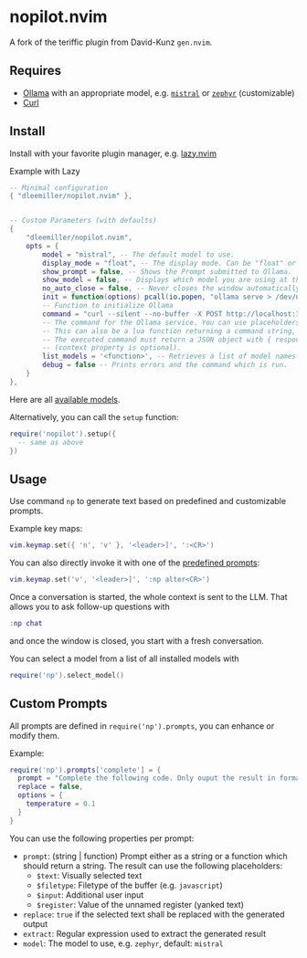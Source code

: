 # nopilot.nvim

A fork of the teriffic plugin from David-Kunz `gen.nvim`.

## Requires

- [Ollama](https://ollama.ai/) with an appropriate model, e.g. [`mistral`](https://ollama.ai/library/mistral) or [`zephyr`](https://ollama.ai/library/zephyr) (customizable)
- [Curl](https://curl.se/)

## Install

Install with your favorite plugin manager, e.g. [lazy.nvim](https://github.com/folke/lazy.nvim)

Example with Lazy

```lua
-- Minimal configuration
{ "dleemiller/nopilot.nvim" },

```

```lua

-- Custom Parameters (with defaults)
{
    "dleemiller/nopilot.nvim",
    opts = {
        model = "mistral", -- The default model to use.
        display_mode = "float", -- The display mode. Can be "float" or "split".
        show_prompt = false, -- Shows the Prompt submitted to Ollama.
        show_model = false, -- Displays which model you are using at the beginning of your chat session.
        no_auto_close = false, -- Never closes the window automatically.
        init = function(options) pcall(io.popen, "ollama serve > /dev/null 2>&1 &") end,
        -- Function to initialize Ollama
        command = "curl --silent --no-buffer -X POST http://localhost:11434/api/generate -d $body",
        -- The command for the Ollama service. You can use placeholders $prompt, $model and $body (shellescaped).
        -- This can also be a lua function returning a command string, with options as the input parameter.
        -- The executed command must return a JSON object with { response, context }
        -- (context property is optional).
        list_models = '<function>', -- Retrieves a list of model names
        debug = false -- Prints errors and the command which is run.
    }
},
```

Here are all [available models](https://ollama.ai/library).

Alternatively, you can call the `setup` function:

```lua
require('nopilot').setup({
  -- same as above
})
```



## Usage

Use command `np` to generate text based on predefined and customizable prompts.

Example key maps:

```lua
vim.keymap.set({ 'n', 'v' }, '<leader>]', ':<CR>')
```

You can also directly invoke it with one of the [predefined prompts](./lua/nopilot/prompts.lua):

```lua
vim.keymap.set('v', '<leader>]', ':np alter<CR>')
```

Once a conversation is started, the whole context is sent to the LLM. That allows you to ask follow-up questions with

```lua
:np chat
```

and once the window is closed, you start with a fresh conversation.

You can select a model from a list of all installed models with

```lua
require('np').select_model()
```

## Custom Prompts

All prompts are defined in `require('np').prompts`, you can enhance or modify them.

Example:
```lua
require('np').prompts['complete'] = {
  prompt = "Complete the following code. Only ouput the result in format ```$filetype\n...\n```:\n```$filetype\n$text\n```",
  replace = false,
  options = {
    temperature = 0.1
  }
}
```

You can use the following properties per prompt:

- `prompt`: (string | function) Prompt either as a string or a function which should return a string. The result can use the following placeholders:
   - `$text`: Visually selected text
   - `$filetype`: Filetype of the buffer (e.g. `javascript`)
   - `$input`: Additional user input
   - `$register`: Value of the unnamed register (yanked text)
- `replace`: `true` if the selected text shall be replaced with the generated output
- `extract`: Regular expression used to extract the generated result
- `model`: The model to use, e.g. `zephyr`, default: `mistral`
